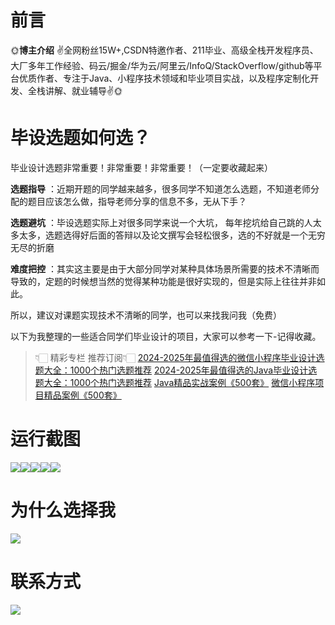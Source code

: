 # 前言

🌞**博主介绍**
✌全网粉丝15W+,CSDN特邀作者、211毕业、高级全栈开发程序员、大厂多年工作经验、码云/掘金/华为云/阿里云/InfoQ/StackOverflow/github等平台优质作者、专注于Java、小程序技术领域和毕业项目实战，以及程序定制化开发、全栈讲解、就业辅导✌🌞

# 毕设选题如何选？

毕业设计选题非常重要！非常重要！非常重要！（一定要收藏起来）

**选题指导** ：近期开题的同学越来越多，很多同学不知道怎么选题，不知道老师分配的题目应该怎么做，指导老师分享的信息不多，无从下手？

**选题避坑** ：毕设选题实际上对很多同学来说一个大坑，
每年挖坑给自己跳的人太多太多，选题选得好后面的答辩以及论文撰写会轻松很多，选的不好就是一个无穷无尽的折磨

**难度把控** ：其实这主要是由于大部分同学对某种具体场景所需要的技术不清晰而导致的，定题的时候想当然的觉得某种功能是很好实现的，但是实际上往往并非如此。

所以，建议对课题实现技术不清晰的同学，也可以来找我问我（免费）

以下为我整理的一些适合同学们毕业设计的项目，大家可以参考一下-记得收藏。

> 👇🏻 精彩专栏 推荐订阅👇🏻
> [2024-2025年最值得选的微信小程序毕业设计选题大全：1000个热门选题推荐](https://www.yuque.com/cxycsx/bve3ul)
> [2024-2025年最值得选的Java毕业设计选题大全：1000个热门选题推荐](https://www.yuque.com/cxycsx/bve3ul)
> [Java精品实战案例《500套》](https://www.yuque.com/cxycsx/bve3ul)
> [微信小程序项目精品案例《500套》](https://www.yuque.com/cxycsx/bve3ul)

# 运行截图

![](http://www.bysj52.com/uploadfile/ueditor/image/202306/%E6%AF%95%E8%AE%BEspringboot326%E6%A0%A1%E5%9B%AD%E4%BD%93%E8%82%B2%E5%9C%BA%E9%A6%86%EF%BC%88%E8%AE%BE%E6%96%BD%EF%BC%89%E4%BD%BF%E7%94%A8%E7%AE%A1%E7%90%86%E7%BD%91%E7%AB%99%E6%AF%95%E4%B8%9A%E8%AE%BE%E8%AE%A1/5.png)![](http://www.bysj52.com/uploadfile/ueditor/image/202306/%E6%AF%95%E8%AE%BEspringboot326%E6%A0%A1%E5%9B%AD%E4%BD%93%E8%82%B2%E5%9C%BA%E9%A6%86%EF%BC%88%E8%AE%BE%E6%96%BD%EF%BC%89%E4%BD%BF%E7%94%A8%E7%AE%A1%E7%90%86%E7%BD%91%E7%AB%99%E6%AF%95%E4%B8%9A%E8%AE%BE%E8%AE%A1/4.png)![](http://www.bysj52.com/uploadfile/ueditor/image/202306/%E6%AF%95%E8%AE%BEspringboot326%E6%A0%A1%E5%9B%AD%E4%BD%93%E8%82%B2%E5%9C%BA%E9%A6%86%EF%BC%88%E8%AE%BE%E6%96%BD%EF%BC%89%E4%BD%BF%E7%94%A8%E7%AE%A1%E7%90%86%E7%BD%91%E7%AB%99%E6%AF%95%E4%B8%9A%E8%AE%BE%E8%AE%A1/1.png)![](http://www.bysj52.com/uploadfile/ueditor/image/202306/%E6%AF%95%E8%AE%BEspringboot326%E6%A0%A1%E5%9B%AD%E4%BD%93%E8%82%B2%E5%9C%BA%E9%A6%86%EF%BC%88%E8%AE%BE%E6%96%BD%EF%BC%89%E4%BD%BF%E7%94%A8%E7%AE%A1%E7%90%86%E7%BD%91%E7%AB%99%E6%AF%95%E4%B8%9A%E8%AE%BE%E8%AE%A1/3.png)![](http://www.bysj52.com/uploadfile/ueditor/image/202306/%E6%AF%95%E8%AE%BEspringboot326%E6%A0%A1%E5%9B%AD%E4%BD%93%E8%82%B2%E5%9C%BA%E9%A6%86%EF%BC%88%E8%AE%BE%E6%96%BD%EF%BC%89%E4%BD%BF%E7%94%A8%E7%AE%A1%E7%90%86%E7%BD%91%E7%AB%99%E6%AF%95%E4%B8%9A%E8%AE%BE%E8%AE%A1/2.png)

# 为什么选择我

![](http://upload.cxycsx.vip/%E6%9C%AA%E5%91%BD%E5%90%8D__2024-09-06+10_52_44.jpg)

# 联系方式

![](http://upload.cxycsx.vip/%E5%BE%AE%E4%BF%A1%E5%9B%BE%E7%89%87_20240828141834.jpg)


